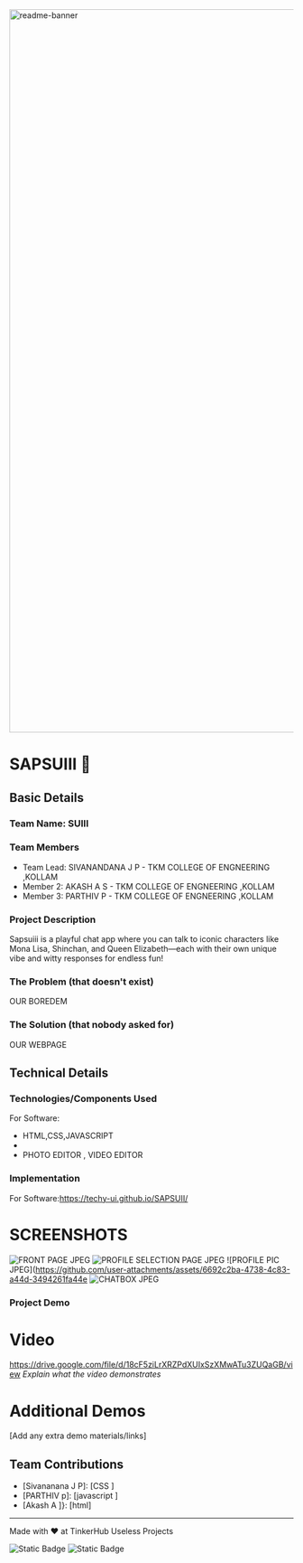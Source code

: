 <img width="1280" alt="readme-banner" src="https://github.com/user-attachments/assets/35332e92-44cb-425b-9dff-27bcf1023c6c">

# SAPSUIII 🎯


## Basic Details
### Team Name: SUIII


### Team Members
- Team Lead: SIVANANDANA J P - TKM COLLEGE OF ENGNEERING ,KOLLAM
- Member 2: AKASH A S -  TKM COLLEGE OF ENGNEERING ,KOLLAM
- Member 3: PARTHIV P -  TKM COLLEGE OF ENGNEERING ,KOLLAM

### Project Description
Sapsuiii is a playful chat app where you can talk to iconic characters like Mona Lisa, Shinchan, and Queen Elizabeth—each with their own unique vibe and witty responses for endless fun!

### The Problem (that doesn't exist)
OUR BOREDEM

### The Solution (that nobody asked for)
OUR WEBPAGE

## Technical Details
### Technologies/Components Used
For Software:
- HTML,CSS,JAVASCRIPT
- 
- PHOTO EDITOR , VIDEO EDITOR 

### Implementation
For Software:https://techy-ui.github.io/SAPSUII/


# SCREENSHOTS
![FRONT PAGE JPEG](https://github.com/user-attachments/assets/b90456de-416a-4a90-b2e1-937d54c60eb3)
![PROFILE SELECTION PAGE JPEG](https://github.com/user-attachments/assets/6103eefd-8e82-4d98-9dc8-159c2a08f12b)
![PROFILE PIC JPEG](https://github.com/user-attachments/assets/6692c2ba-4738-4c83-a44d-3494261fa44e
![CHATBOX JPEG](https://github.com/user-attachments/assets/7e70c4ac-d1cb-4bca-9e0f-817276f06987)


### Project Demo
# Video
https://drive.google.com/file/d/18cF5ziLrXRZPdXUIxSzXMwATu3ZUQaGB/view
*Explain what the video demonstrates*

# Additional Demos
[Add any extra demo materials/links]

## Team Contributions
- [Sivananana J P]: [CSS ]
- [PARTHIV p]: [javascript ]
- [Akash A ]}: [html]

---
Made with ❤️ at TinkerHub Useless Projects 

![Static Badge](https://img.shields.io/badge/TinkerHub-24?color=%23000000&link=https%3A%2F%2Fwww.tinkerhub.org%2F)
![Static Badge](https://img.shields.io/badge/UselessProject--24-24?link=https%3A%2F%2Fwww.tinkerhub.org%2Fevents%2FQ2Q1TQKX6Q%2FUseless%2520Projects)




